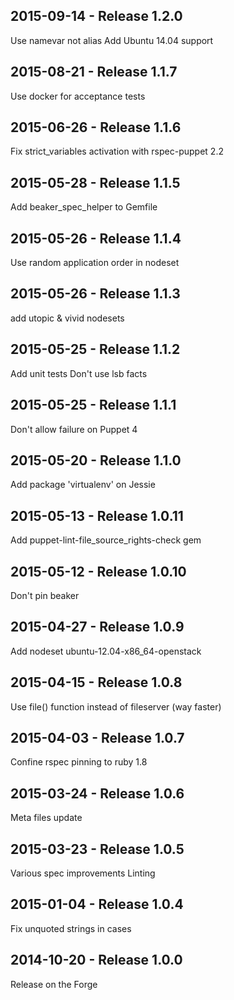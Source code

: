 ## 2015-09-14 - Release 1.2.0

Use namevar not alias
Add Ubuntu 14.04 support

## 2015-08-21 - Release 1.1.7

Use docker for acceptance tests

## 2015-06-26 - Release 1.1.6

Fix strict_variables activation with rspec-puppet 2.2

## 2015-05-28 - Release 1.1.5

Add beaker_spec_helper to Gemfile

## 2015-05-26 - Release 1.1.4

Use random application order in nodeset

## 2015-05-26 - Release 1.1.3

add utopic & vivid nodesets

## 2015-05-25 - Release 1.1.2

Add unit tests
Don't use lsb facts

## 2015-05-25 - Release 1.1.1

Don't allow failure on Puppet 4

## 2015-05-20 - Release 1.1.0

Add package 'virtualenv' on Jessie

## 2015-05-13 - Release 1.0.11

Add puppet-lint-file_source_rights-check gem

## 2015-05-12 - Release 1.0.10

Don't pin beaker

## 2015-04-27 - Release 1.0.9

Add nodeset ubuntu-12.04-x86_64-openstack

## 2015-04-15 - Release 1.0.8

Use file() function instead of fileserver (way faster)

## 2015-04-03 - Release 1.0.7

Confine rspec pinning to ruby 1.8

## 2015-03-24 - Release 1.0.6

Meta files update

## 2015-03-23 - Release 1.0.5

Various spec improvements
Linting

## 2015-01-04 - Release 1.0.4

Fix unquoted strings in cases

## 2014-10-20 - Release 1.0.0

Release on the Forge
